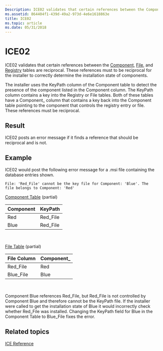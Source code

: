 ```yaml
---
Description: ICE02 validates that certain references between the Component, File, and Registry tables are reciprocal. These references must to be reciprocal for the installer to correctly determine the installation state of components.
ms.assetid: 864404f1-439d-49a2-973d-4e6e1618863e
title: ICE02
ms.topic: article
ms.date: 05/31/2018
---
```


# ICE02

ICE02 validates that certain references between the [Component](component-table.md), [File](file-table.md), and [Registry](registry-table.md) tables are reciprocal. These references must to be reciprocal for the installer to correctly determine the installation state of components.

The installer uses the KeyPath column of the Component table to detect the presence of the component listed in the Component column. The KeyPath column contains a key into the Registry or File tables. Both of these tables have a Component\_ column that contains a key back into the Component table pointing to the component that controls the registry entry or file. These references must be reciprocal.

## Result

ICE02 posts an error message if it finds a reference that should be reciprocal and is not.

## Example

ICE02 would post the following error message for a .msi file containing the database entries shown.

``` syntax
File: 'Red_File' cannot be the key file for Component: 'Blue'. The file belongs to Component: 'Red'
```

[Component Table](component-table.md) (partial)



| Component | KeyPath   |
|-----------|-----------|
| Red       | Red\_File |
| Blue      | Red\_File |



 

[File Table](file-table.md) (partial)



| File Column | Component\_ |
|-------------|-------------|
| Red\_File   | Red         |
| Blue\_File  | Blue        |



 

Component Blue references Red\_File, but Red\_File is not controlled by Component Blue and therefore cannot be the KeyPath file. If the installer were called to get the installation state of Blue it would incorrectly check whether Red\_File was installed. Changing the KeyPath field for Blue in the Component Table to Blue\_File fixes the error.

## Related topics

<dl> <dt>

[ICE Reference](ice-reference.md)
</dt> </dl>

 

 



